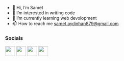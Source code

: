 - 👋 Hi, I’m Samet
- 👀 I’m interested in writing code
- 🌱 I’m currently learning web devolopment
- 📫 How to reach me samet.aydinhan879@gmail.com


### Socials

<p align="left"> <a href="https://discord.com/users/Samet Aydınhan#8855" target="_blank" rel="noreferrer"><img src="https://raw.githubusercontent.com/danielcranney/readme-generator/main/public/icons/socials/discord.svg" width="32" height="32" /></a> <a href="http://www.instagram.com/samet.aydinhan" target="_blank" rel="noreferrer"><img src="https://raw.githubusercontent.com/danielcranney/readme-generator/main/public/icons/socials/instagram.svg" width="32" height="32" /></a> <a href="https://www.linkedin.com/in/samet-aydinhan-581055258/" target="_blank" rel="noreferrer"><img src="https://raw.githubusercontent.com/danielcranney/readme-generator/main/public/icons/socials/linkedin.svg" width="32" height="32" /></a> <a href="https://www.twitter.com/samet5462" target="_blank" rel="noreferrer"><img src="https://raw.githubusercontent.com/danielcranney/readme-generator/main/public/icons/socials/twitter.svg" width="32" height="32" /></a></p>

<!---
SametAydinhan/SametAydinhan is a ✨ special ✨ repository because its `README.md` (this file) appears on your GitHub profile.
You can click the Preview link to take a look at your changes.
--->

